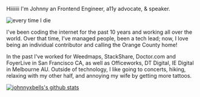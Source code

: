 Hiiiiiii I'm Johnny an Frontend Engineer, a11y advocate, & speaker.

![every time I die](https://media.giphy.com/media/26uf5uCk2sU93znDW/giphy.gif)

I've been coding the internet for the past 10 years and working all over the world. Over that time, I’ve managed people, been a tech lead; now, I love being an individual contributor and calling the Orange County home!

In the past I've worked for Weedmaps, StackShare, Doctor.com and FoyerLive in San Francisco CA, as well as Officeworks, DT Digital, IE Digital in Melbourne AU.
Outside of technology, I like going to concerts, hiking, relaxing with my other half, and annoying my wife by getting more tattoos.

[![johnnyxbells's github stats](https://github-readme-stats.vercel.app/api?username=johnnyxbell&show_icons=true&title_color=fff&icon_color=79ff97&text_color=9f9f9f&bg_color=151515)](https://github.com/johnnyxbell/github-readme-stats)

